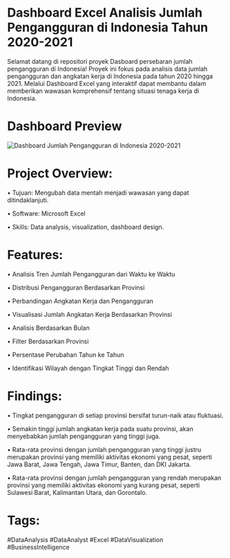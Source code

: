 # Dashboard Excel Analisis Jumlah Pengangguran di Indonesia Tahun 2020-2021

Selamat datang di repositori proyek Dasboard persebaran jumlah pengangguran di Indonesia! Proyek ini fokus pada analisis data jumlah pengangguran dan angkatan kerja di Indonesia pada tahun 2020 hingga 2021. Melalui Dashboard Excel yang interaktif dapat membantu dalam memberikan wawasan komprehensif tentang situasi tenaga kerja di Indonesia.

# Dashboard Preview
![Dashboard Jumlah Pengangguran di Indonesia 2020-2021](https://github.com/user-attachments/assets/801ef106-cac3-4ff2-88c2-4da39d1e222c)

# Project Overview:
• Tujuan: Mengubah data mentah menjadi wawasan yang dapat ditindaklanjuti.

• Software: Microsoft Excel

• Skills: Data analysis, visualization, dashboard design.

# Features:
• Analisis Tren Jumlah Pengangguran dari Waktu ke Waktu          

• Distribusi Pengangguran Berdasarkan Provinsi        

• Perbandingan Angkatan Kerja dan Pengangguran

• Visualisasi Jumlah Angkatan Kerja Berdasarkan Provinsi

• Analisis Berdasarkan Bulan

• Filter Berdasarkan Provinsi

• Persentase Perubahan Tahun ke Tahun

• Identifikasi Wilayah dengan Tingkat Tinggi dan Rendah

# Findings:
• Tingkat pengangguran di setiap provinsi bersifat turun-naik atau fluktuasi.  

• Semakin tinggi jumlah angkatan kerja pada suatu provinsi, akan menyebabkan jumlah pengangguran yang tinggi juga. 

• Rata-rata provinsi dengan jumlah pengangguran yang tinggi justru merupakan provinsi yang memiliki aktivitas ekonomi yang pesat, seperti Jawa Barat, Jawa Tengah, Jawa Timur, Banten, dan DKI Jakarta. 

• Rata-rata provinsi dengan jumlah pengangguran yang rendah merupakan provinsi yang memiliki aktivitas ekonomi yang kurang pesat, seperti Sulawesi Barat, Kalimantan Utara, dan Gorontalo. 

# Tags:
#DataAnalysis #DataAnalyst #Excel #DataVisualization #BusinessIntelligence
